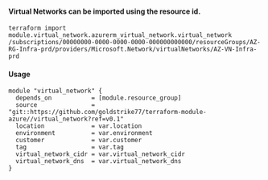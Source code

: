 #### Virtual Networks can be imported using the resource id.
`terraform import module.virtual_network.azurerm_virtual_network.virtual_network /subscriptions/00000000-0000-0000-0000-000000000000/resourceGroups/AZ-RG-Infra-prd/providers/Microsoft.Network/virtualNetworks/AZ-VN-Infra-prd`

#### Usage
```hcl
module "virtual_network" {
  depends_on           = [module.resource_group]
  source               = "git::https://github.com/goldstrike77/terraform-module-azure//virtual_network?ref=v0.1"
  location             = var.location
  environment          = var.environment
  customer             = var.customer
  tag                  = var.tag
  virtual_network_cidr = var.virtual_network_cidr
  virtual_network_dns  = var.virtual_network_dns
}
```